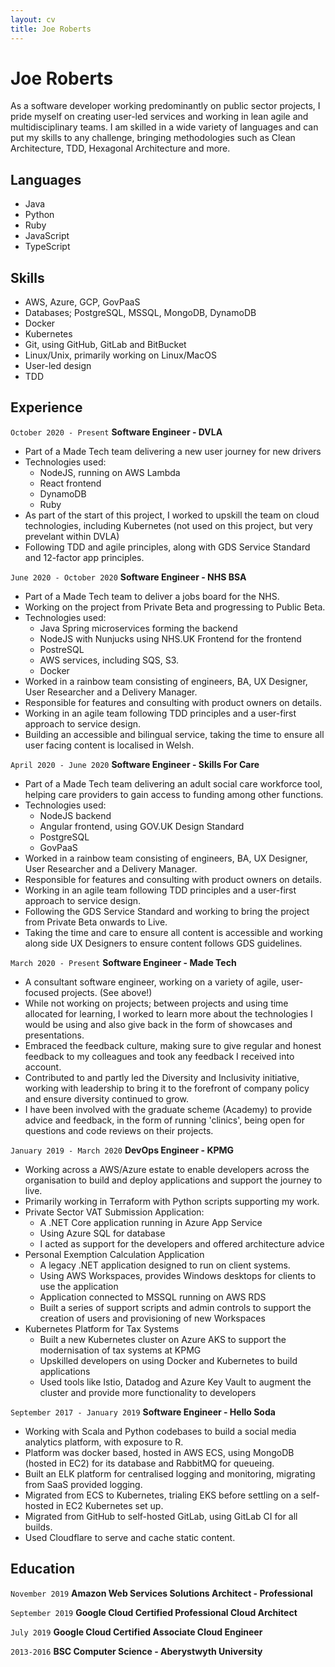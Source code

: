 ```yaml
---
layout: cv
title: Joe Roberts
---
```

# Joe Roberts

As a software developer working predominantly on public sector projects, I pride myself on creating user-led services and working in lean agile and multidisciplinary teams. I am skilled in a wide variety of languages and can put my skills to any challenge, bringing methodologies such as Clean Architecture, TDD, Hexagonal Architecture and more.

## Languages

- Java
- Python
- Ruby
- JavaScript
- TypeScript

## Skills

- AWS, Azure, GCP, GovPaaS
- Databases; PostgreSQL, MSSQL, MongoDB, DynamoDB
- Docker
- Kubernetes
- Git, using GitHub, GitLab and BitBucket
- Linux/Unix, primarily working on Linux/MacOS
- User-led design
- TDD

## Experience

`October 2020 - Present`
__Software Engineer - DVLA__
- Part of a Made Tech team delivering a new user journey for new drivers
- Technologies used:
  - NodeJS, running on AWS Lambda
  - React frontend
  - DynamoDB
  - Ruby
- As part of the start of this project, I worked to upskill the team on cloud technologies, including Kubernetes (not used on this project, but very prevelant within DVLA)
- Following TDD and agile principles, along with GDS Service Standard and 12-factor app principles.

`June 2020 - October 2020`
__Software Engineer - NHS BSA__
- Part of a Made Tech team to deliver a jobs board for the NHS.
- Working on the project from Private Beta and progressing to Public Beta.
- Technologies used:
  - Java Spring microservices forming the backend
  - NodeJS with Nunjucks using NHS.UK Frontend for the frontend
  - PostreSQL
  - AWS services, including SQS, S3.
  - Docker
- Worked in a rainbow team consisting of engineers, BA, UX Designer, User Researcher and a Delivery Manager.
- Responsible for features and consulting with product owners on details.
- Working in an agile team following TDD principles and a user-first approach to service design.
- Building an accessible and bilingual service, taking the time to ensure all user facing content is localised in Welsh.

`April 2020 - June 2020`
__Software Engineer - Skills For Care__
- Part of a Made Tech team delivering an adult social care workforce tool, helping care providers to gain access to funding among other functions.
- Technologies used:
  - NodeJS backend
  - Angular frontend, using GOV.UK Design Standard
  - PostgreSQL
  - GovPaaS
- Worked in a rainbow team consisting of engineers, BA, UX Designer, User Researcher and a Delivery Manager.
- Responsible for features and consulting with product owners on details.
- Working in an agile team following TDD principles and a user-first approach to service design.
- Following the GDS Service Standard and working to bring the project from Private Beta onwards to Live.
- Taking the time and care to ensure all content is accessible and working along side UX Designers to ensure content follows GDS guidelines.

`March 2020 - Present`
__Software Engineer - Made Tech__
- A consultant software engineer, working on a variety of agile, user-focused projects. (See above!)
- While not working on projects; between projects and using time allocated for learning, I worked to learn more about the technologies I would be using and also give back in the form of showcases and presentations.
- Embraced the feedback culture, making sure to give regular and honest feedback to my colleagues and took any feedback I received into account.
- Contributed to and partly led the Diversity and Inclusivity initiative, working with leadership to bring it to the forefront of company policy and ensure diversity continued to grow.
- I have been involved with the graduate scheme (Academy) to provide advice and feedback, in the form of running 'clinics', being open for questions and code reviews on their projects.

`January 2019 - March 2020`
__DevOps Engineer - KPMG__
- Working across a AWS/Azure estate to enable developers across the organisation to build and deploy applications and support the journey to live.
- Primarily working in Terraform with Python scripts supporting my work.
- Private Sector VAT Submission Application:
  - A .NET Core application running in Azure App Service
  - Using Azure SQL for database
  - I acted as support for the developers and offered architecture advice
- Personal Exemption Calculation Application
  - A legacy .NET application designed to run on client systems.
  - Using AWS Workspaces, provides Windows desktops for clients to use the application
  - Application connected to MSSQL running on AWS RDS
  - Built a series of support scripts and admin controls to support the creation of users and provisioning of new Workspaces
- Kubernetes Platform for Tax Systems
  - Built a new Kubernetes cluster on Azure AKS to support the modernisation of tax systems at KPMG
  - Upskilled developers on using Docker and Kubernetes to build applications
  - Used tools like Istio, Datadog and Azure Key Vault to augment the cluster and provide more functionality to developers

`September 2017 - January 2019`
__Software Engineer - Hello Soda__
- Working with Scala and Python codebases to build a social media analytics platform, with exposure to R.
- Platform was docker based, hosted in AWS ECS, using MongoDB (hosted in EC2) for its database and RabbitMQ for queueing.
- Built an ELK platform for centralised logging and monitoring, migrating from SaaS provided logging.
- Migrated from ECS to Kubernetes, trialing EKS before settling on a self-hosted in EC2 Kubernetes set up.
- Migrated from GitHub to self-hosted GitLab, using GitLab CI for all builds.
- Used Cloudflare to serve and cache static content.

## Education

`November 2019`
__Amazon Web Services Solutions Architect - Professional__

`September 2019`
__Google Cloud Certified Professional Cloud Architect__

`July 2019`
__Google Cloud Certified Associate Cloud Engineer__

`2013-2016`
__BSC Computer Science - Aberystwyth University__
